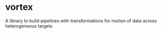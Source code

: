 # vortex
A library to build pipelines with transformations for motion of data across heterogeneous targets
